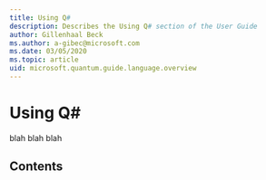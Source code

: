 ```yaml
---
title: Using Q#
description: Describes the Using Q# section of the User Guide
author: Gillenhaal Beck
ms.author: a-gibec@microsoft.com
ms.date: 03/05/2020
ms.topic: article
uid: microsoft.quantum.guide.language.overview
---
```


# Using Q#


blah blah blah


## Contents

